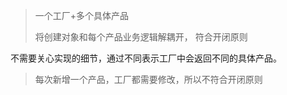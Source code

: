 > 一个工厂+多个具体产品
>
> 将创建对象和每个产品业务逻辑解耦开， 符合开闭原则

不需要关心实现的细节，通过不同表示工厂中会返回不同的具体产品。

>  每次新增一个产品，工厂都需要修改，所以不符合开闭原则
